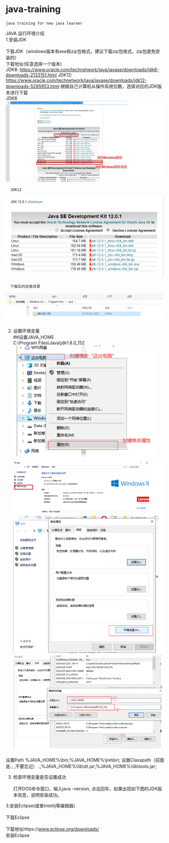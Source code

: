 # java-training   
    java training for new java learner   
JAVA 运行环境介绍   
1.安装JDK   
<br/>
  下载JDK（windows版本有exe和zip包格式，建议下载zip包格式，zip包是免安装的）<br/>
  下载地址(任意选择一个版本)<br/>
      JDK8: https://www.oracle.com/technetwork/java/javase/downloads/jdk8-downloads-2133151.html
      JDK12: https://www.oracle.com/technetwork/java/javase/downloads/jdk12-downloads-5295953.html
  根据自己计算机从操作系统位数，选择对应的JDK版本进行下载<br/>
      JDK8
  ![image](https://github.com/sumingsoftware/images/blob/master/jdk.png)
  
      JDK12
  ![image](https://github.com/sumingsoftware/images/blob/master/JDK12.png)
   
      下载后的存放目录   
   ![image](https://github.com/sumingsoftware/images/blob/master/JDK%E5%AD%98%E6%94%BE%E7%9B%AE%E5%BD%95.png)
  
2. 设置环境变量       
  ##设置JAVA_HOME   
  C:\Program Files\Java\jdk1.8.0_152
  ![image](https://github.com/sumingsoftware/images/blob/master/JAVA%E7%8E%AF%E5%A2%83%E5%8F%98%E9%87%8F%E8%AE%BE%E7%BD%AE1.png)
  ![image](https://github.com/sumingsoftware/images/blob/master/JAVA%E7%8E%AF%E5%A2%83%E5%8F%98%E9%87%8F%E8%AE%BE%E7%BD%AE2.png)
  ![image](https://github.com/sumingsoftware/images/blob/master/JAVA%E7%8E%AF%E5%A2%83%E5%8F%98%E9%87%8F%E8%AE%BE%E7%BD%AE3.png)
  ![image](https://github.com/sumingsoftware/images/blob/master/JAVA%E7%8E%AF%E5%A2%83%E5%8F%98%E9%87%8F%E8%AE%BE%E7%BD%AE4.png)
 
  设置Path
  %JAVA_HOME%\bin;%JAVA_HOME%\jre\bin;
  设置Classpath（前面是.; ,不要忘记） 
      .;%JAVA_HOME%\lib\dt.jar;%JAVA_HOME%\lib\tools.jar;
  
3. 检查环境变量是否设置成功<br/>   
  打开DOS命令窗口，输入java -version, 点击回车，如果出现如下图的JDK版本信息，说明安装成功。
  
  

3.安装Eclipse(或者Intellij等编辑器)   
<br/>
 下载Eclipse<br/>   
 下载地址https://www.eclipse.org/downloads/   
 安装Eclipse<br/>
